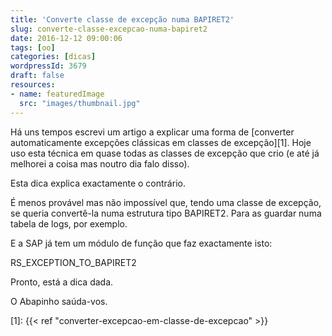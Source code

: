 ```yaml
---
title: 'Converte classe de excepção numa BAPIRET2'
slug: converte-classe-excepcao-numa-bapiret2
date: 2016-12-12 09:00:06
tags: [oo]
categories: [dicas]
wordpressId: 3679
draft: false
resources:
- name: featuredImage
  src: "images/thumbnail.jpg"
---
```

Há uns tempos escrevi um artigo a explicar uma forma de [converter automaticamente excepções clássicas em classes de excepção][1]. Hoje uso esta técnica em quase todas as classes de excepção que crio (e até já melhorei a coisa mas noutro dia falo disso).

Esta dica explica exactamente o contrário.

<!--more-->

É menos provável mas não impossível que, tendo uma classe de excepção, se queria convertê-la numa estrutura tipo BAPIRET2. Para as guardar numa tabela de logs, por exemplo.

E a SAP já tem um módulo de função que faz exactamente isto:

RS_EXCEPTION_TO_BAPIRET2

Pronto, está a dica dada.

O Abapinho saúda-vos.

   [1]: {{< ref "converter-excepcao-em-classe-de-excepcao" >}}
